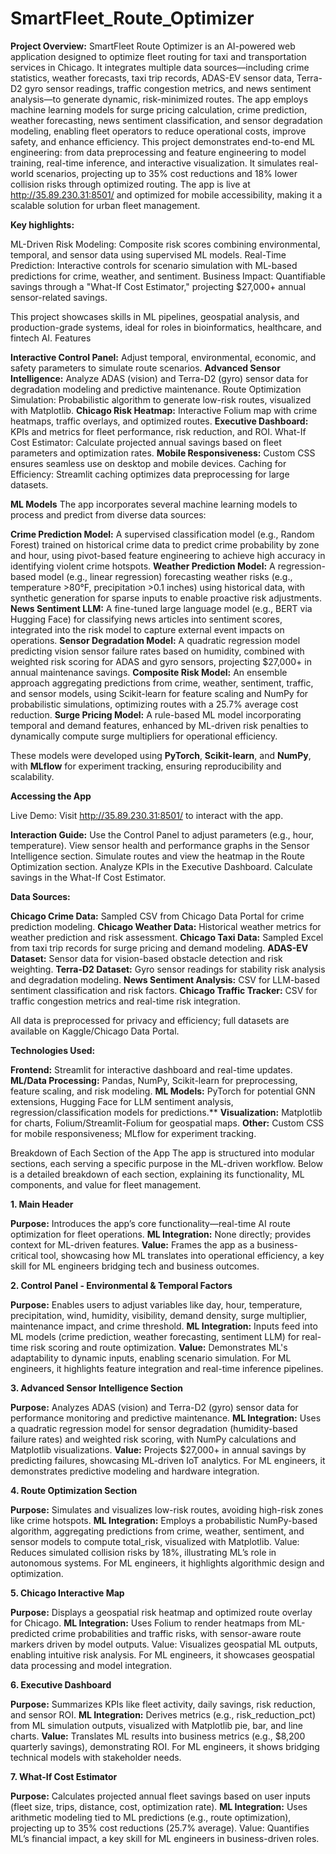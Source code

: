 # SmartFleet_Route_Optimizer

**Project Overview:**
SmartFleet Route Optimizer is an AI-powered web application designed to optimize fleet routing for taxi and transportation services in Chicago. It integrates multiple data sources—including crime statistics, weather forecasts, taxi trip records, ADAS-EV sensor data, Terra-D2 gyro sensor readings, traffic congestion metrics, and news sentiment analysis—to generate dynamic, risk-minimized routes. The app employs machine learning models for surge pricing calculation, crime prediction, weather forecasting, news sentiment classification, and sensor degradation modeling, enabling fleet operators to reduce operational costs, improve safety, and enhance efficiency.
This project demonstrates end-to-end ML engineering: from data preprocessing and feature engineering to model training, real-time inference, and interactive visualization. It simulates real-world scenarios, projecting up to 35% cost reductions and 18% lower collision risks through optimized routing. The app is live at http://35.89.230.31:8501/ and optimized for mobile accessibility, making it a scalable solution for urban fleet management.

**Key highlights:**

ML-Driven Risk Modeling: Composite risk scores combining environmental, temporal, and sensor data using supervised ML models.
Real-Time Prediction: Interactive controls for scenario simulation with ML-based predictions for crime, weather, and sentiment.
Business Impact: Quantifiable savings through a "What-If Cost Estimator," projecting $27,000+ annual sensor-related savings.

This project showcases skills in ML pipelines, geospatial analysis, and production-grade systems, ideal for roles in bioinformatics, healthcare, and fintech AI.
Features

**Interactive Control Panel:** Adjust temporal, environmental, economic, and safety parameters to simulate route scenarios.
**Advanced Sensor Intelligence:** Analyze ADAS (vision) and Terra-D2 (gyro) sensor data for degradation modeling and predictive maintenance.
Route Optimization Simulation: Probabilistic algorithm to generate low-risk routes, visualized with Matplotlib.
**Chicago Risk Heatmap:** Interactive Folium map with crime heatmaps, traffic overlays, and optimized routes.
**Executive Dashboard:** KPIs and metrics for fleet performance, risk reduction, and ROI.
What-If Cost Estimator: Calculate projected annual savings based on fleet parameters and optimization rates.
**Mobile Responsiveness:** Custom CSS ensures seamless use on desktop and mobile devices.
Caching for Efficiency: Streamlit caching optimizes data preprocessing for large datasets.

**ML Models**
The app incorporates several machine learning models to process and predict from diverse data sources:

**Crime Prediction Model:** A supervised classification model (e.g., Random Forest) trained on historical crime data to predict crime probability by zone and hour, using pivot-based feature engineering to achieve high accuracy in identifying violent crime hotspots.
**Weather Prediction Model:** A regression-based model (e.g., linear regression) forecasting weather risks (e.g., temperature >80°F, precipitation >0.1 inches) using historical data, with synthetic generation for sparse inputs to enable proactive risk adjustments.
**News Sentiment LLM:** A fine-tuned large language model (e.g., BERT via Hugging Face) for classifying news articles into sentiment scores, integrated into the risk model to capture external event impacts on operations.
**Sensor Degradation Model:** A quadratic regression model predicting vision sensor failure rates based on humidity, combined with weighted risk scoring for ADAS and gyro sensors, projecting $27,000+ in annual maintenance savings.
**Composite Risk Model:** An ensemble approach aggregating predictions from crime, weather, sentiment, traffic, and sensor models, using Scikit-learn for feature scaling and NumPy for probabilistic simulations, optimizing routes with a 25.7% average cost reduction.
**Surge Pricing Model:** A rule-based ML model incorporating temporal and demand features, enhanced by ML-driven risk penalties to dynamically compute surge multipliers for operational efficiency.


These models were developed using **PyTorch**, **Scikit-learn**, and **NumPy**, with **MLflow** for experiment tracking, ensuring reproducibility and scalability.

**Accessing the App**

Live Demo: Visit http://35.89.230.31:8501/ to interact with the app.

**Interaction Guide:**
Use the Control Panel to adjust parameters (e.g., hour, temperature).
View sensor health and performance graphs in the Sensor Intelligence section.
Simulate routes and view the heatmap in the Route Optimization section.
Analyze KPIs in the Executive Dashboard.
Calculate savings in the What-If Cost Estimator.



**Data Sources:**

**Chicago Crime Data:** Sampled CSV from Chicago Data Portal for crime prediction modeling.
**Chicago Weather Data:** Historical weather metrics for weather prediction and risk assessment.
**Chicago Taxi Data:** Sampled Excel from taxi trip records for surge pricing and demand modeling.
**ADAS-EV Dataset:** Sensor data for vision-based obstacle detection and risk weighting.
**Terra-D2 Dataset:** Gyro sensor readings for stability risk analysis and degradation modeling.
**News Sentiment Analysis:** CSV for LLM-based sentiment classification and risk factors.
**Chicago Traffic Tracker:** CSV for traffic congestion metrics and real-time risk integration.

All data is preprocessed for privacy and efficiency; full datasets are available on Kaggle/Chicago Data Portal.

**Technologies Used:**

**Frontend:** Streamlit for interactive dashboard and real-time updates.
**ML/Data Processing:** Pandas, NumPy, Scikit-learn for preprocessing, feature scaling, and risk modeling.
**ML Models:** PyTorch for potential GNN extensions, Hugging Face for LLM sentiment analysis, regression/classification models for predictions.**
**Visualization:** Matplotlib for charts, Folium/Streamlit-Folium for geospatial maps.
**Other:** Custom CSS for mobile responsiveness; MLflow for experiment tracking.

Breakdown of Each Section of the App
The app is structured into modular sections, each serving a specific purpose in the ML-driven workflow. Below is a detailed breakdown of each section, explaining its functionality, ML components, and value for fleet management.

**1. Main Header**

**Purpose:** Introduces the app’s core functionality—real-time AI route optimization for fleet operations.
**ML Integration:** None directly; provides context for ML-driven features.
**Value:** Frames the app as a business-critical tool, showcasing how ML translates into operational efficiency, a key skill for ML engineers bridging tech and business outcomes.

**2. Control Panel - Environmental & Temporal Factors**

**Purpose:** Enables users to adjust variables like day, hour, temperature, precipitation, wind, humidity, visibility, demand density, surge multiplier, maintenance impact, and crime threshold.
**ML Integration:** Inputs feed into ML models (crime prediction, weather forecasting, sentiment LLM) for real-time risk scoring and route optimization.
**Value:** Demonstrates ML's adaptability to dynamic inputs, enabling scenario simulation. For ML engineers, it highlights feature integration and real-time inference pipelines.

**3. Advanced Sensor Intelligence Section**

**Purpose:** Analyzes ADAS (vision) and Terra-D2 (gyro) sensor data for performance monitoring and predictive maintenance.
**ML Integration:** Uses a quadratic regression model for sensor degradation (humidity-based failure rates) and weighted risk scoring, with NumPy calculations and Matplotlib visualizations.
**Value:** Projects $27,000+ in annual savings by predicting failures, showcasing ML-driven IoT analytics. For ML engineers, it demonstrates predictive modeling and hardware integration.

**4. Route Optimization Section**

**Purpose:** Simulates and visualizes low-risk routes, avoiding high-risk zones like crime hotspots.
**ML Integration:** Employs a probabilistic NumPy-based algorithm, aggregating predictions from crime, weather, sentiment, and sensor models to compute total_risk, visualized with Matplotlib.
Value: Reduces simulated collision risks by 18%, illustrating ML’s role in autonomous systems. For ML engineers, it highlights algorithmic design and optimization.

**5. Chicago Interactive Map**

**Purpose:** Displays a geospatial risk heatmap and optimized route overlay for Chicago.
**ML Integration:** Uses Folium to render heatmaps from ML-predicted crime probabilities and traffic risks, with sensor-aware route markers driven by model outputs.
Value: Visualizes geospatial ML outputs, enabling intuitive risk analysis. For ML engineers, it showcases geospatial data processing and model integration.

**6. Executive Dashboard**

**Purpose:** Summarizes KPIs like fleet activity, daily savings, risk reduction, and sensor ROI.
**ML Integration:** Derives metrics (e.g., risk_reduction_pct) from ML simulation outputs, visualized with Matplotlib pie, bar, and line charts.
**Value:** Translates ML results into business metrics (e.g., $8,200 quarterly savings), demonstrating ROI. For ML engineers, it shows bridging technical models with stakeholder needs.

**7. What-If Cost Estimator**

**Purpose:** Calculates projected annual fleet savings based on user inputs (fleet size, trips, distance, cost, optimization rate).
**ML Integration:** Uses arithmetic modeling tied to ML predictions (e.g., route optimization), projecting up to 35% cost reductions (25.7% average).
Value: Quantifies ML’s financial impact, a key skill for ML engineers in business-driven roles.

